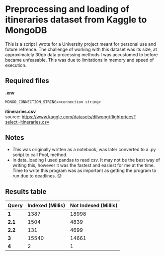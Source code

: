 # Preprocessing and loading of itineraries dataset from Kaggle to MongoDB
This is a script I wrote for a University project meant for personal use and future refrence. The challenge of working with this dataset was its size, at approximately 30gb data processing methods I was accustomed to before became unfeasable. This was due to limitations in memory and speed of execution. 

## Required files
**.env**  
```txt
MONGO_CONNECTION_STRING=<connection string>
```

**itineraries.csv**  
source: https://www.kaggle.com/datasets/dilwong/flightprices?select=itineraries.csv

## Notes 
* This was originally written as a notebook, was later converted to a .py script to call Pool, method. 
* In data_loading I used pandas to read csv. It may not be the best way of writing this, however it was the fastest and easiest for me at the time. Time to write this program was as important as getting the program to run due to deadlines. 😓



## Results table
| Query   | Indexed (Millis) | Not Indexed (Millis) |
| :------ | :--------------- | :------------------- |
| **1**   | 1387             | 18998                |
| **2.1** | 1504             | 4839                 |
| **2.2** | 131              | 4699                 |
| **3**   | 15540            | 14661                |
| **4**   | 2                | 1                    |
